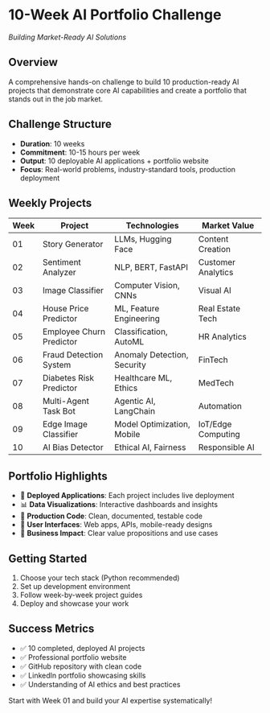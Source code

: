 # 10-Week AI Portfolio Challenge
*Building Market-Ready AI Solutions*

## Overview
A comprehensive hands-on challenge to build 10 production-ready AI projects that demonstrate core AI capabilities and create a portfolio that stands out in the job market.

## Challenge Structure
- **Duration**: 10 weeks
- **Commitment**: 10-15 hours per week
- **Output**: 10 deployable AI applications + portfolio website
- **Focus**: Real-world problems, industry-standard tools, production deployment

## Weekly Projects

| Week | Project | Technologies | Market Value |
|------|---------|-------------|--------------|
| 01 | Story Generator | LLMs, Hugging Face | Content Creation |
| 02 | Sentiment Analyzer | NLP, BERT, FastAPI | Customer Analytics |
| 03 | Image Classifier | Computer Vision, CNNs | Visual AI |
| 04 | House Price Predictor | ML, Feature Engineering | Real Estate Tech |
| 05 | Employee Churn Predictor | Classification, AutoML | HR Analytics |
| 06 | Fraud Detection System | Anomaly Detection, Security | FinTech |
| 07 | Diabetes Risk Predictor | Healthcare ML, Ethics | MedTech |
| 08 | Multi-Agent Task Bot | Agentic AI, LangChain | Automation |
| 09 | Edge Image Classifier | Model Optimization, Mobile | IoT/Edge Computing |
| 10 | AI Bias Detector | Ethical AI, Fairness | Responsible AI |

## Portfolio Highlights
- 🚀 **Deployed Applications**: Each project includes live deployment
- 📊 **Data Visualizations**: Interactive dashboards and insights
- 🔧 **Production Code**: Clean, documented, testable code
- 📱 **User Interfaces**: Web apps, APIs, mobile-ready designs
- 🎯 **Business Impact**: Clear value propositions and use cases

## Getting Started
1. Choose your tech stack (Python recommended)
2. Set up development environment
3. Follow week-by-week project guides
4. Deploy and showcase your work

## Success Metrics
- ✅ 10 completed, deployed AI projects
- ✅ Professional portfolio website
- ✅ GitHub repository with clean code
- ✅ LinkedIn portfolio showcasing skills
- ✅ Understanding of AI ethics and best practices

Start with Week 01 and build your AI expertise systematically!